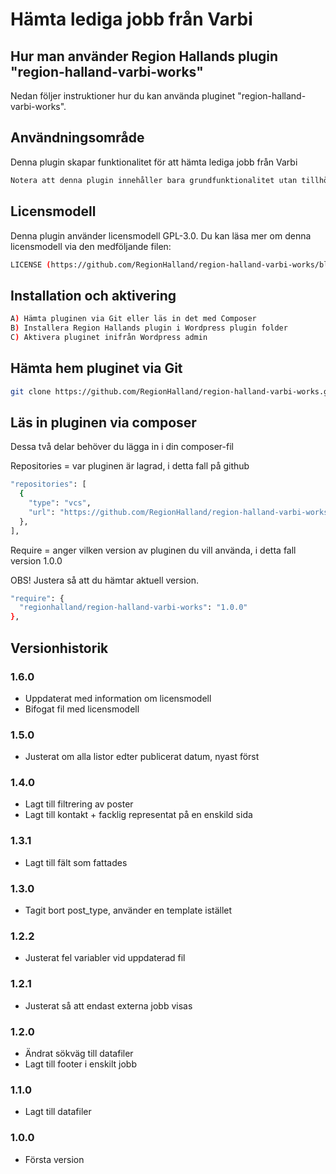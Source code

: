 # Hämta lediga jobb från Varbi

## Hur man använder Region Hallands plugin "region-halland-varbi-works"

Nedan följer instruktioner hur du kan använda pluginet "region-halland-varbi-works".


## Användningsområde

Denna plugin skapar funktionalitet för att hämta lediga jobb från Varbi

```sh
Notera att denna plugin innehåller bara grundfunktionalitet utan tillhörande token-nycklar
```

## Licensmodell

Denna plugin använder licensmodell GPL-3.0. Du kan läsa mer om denna licensmodell via den medföljande filen:
```sh
LICENSE (https://github.com/RegionHalland/region-halland-varbi-works/blob/master/LICENSE)
```


## Installation och aktivering

```sh
A) Hämta pluginen via Git eller läs in det med Composer
B) Installera Region Hallands plugin i Wordpress plugin folder
C) Aktivera pluginet inifrån Wordpress admin
```


## Hämta hem pluginet via Git

```sh
git clone https://github.com/RegionHalland/region-halland-varbi-works.git
```


## Läs in pluginen via composer

Dessa två delar behöver du lägga in i din composer-fil

Repositories = var pluginen är lagrad, i detta fall på github

```sh
"repositories": [
  {
    "type": "vcs",
    "url": "https://github.com/RegionHalland/region-halland-varbi-works.git"
  },
],
```
Require = anger vilken version av pluginen du vill använda, i detta fall version 1.0.0

OBS! Justera så att du hämtar aktuell version.

```sh
"require": {
  "regionhalland/region-halland-varbi-works": "1.0.0"
},
```


## Versionhistorik

### 1.6.0
- Uppdaterat med information om licensmodell
- Bifogat fil med licensmodell

### 1.5.0
- Justerat om alla listor edter publicerat datum, nyast först

### 1.4.0
- Lagt till filtrering av poster
- Lagt till kontakt + facklig representat på en enskild sida

### 1.3.1
- Lagt till fält som fattades

### 1.3.0
- Tagit bort post_type, använder en template istället

### 1.2.2
- Justerat fel variabler vid uppdaterad fil

### 1.2.1
- Justerat så att endast externa jobb visas

### 1.2.0
- Ändrat sökväg till datafiler
- Lagt till footer i enskilt jobb

### 1.1.0
- Lagt till datafiler

### 1.0.0
- Första version
